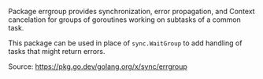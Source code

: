 Package errgroup provides synchronization, error propagation, and Context cancelation for groups of goroutines working on subtasks of a common task.

This package can be used in place of `sync.WaitGroup` to add handling of tasks that might return errors. 

Source: https://pkg.go.dev/golang.org/x/sync/errgroup